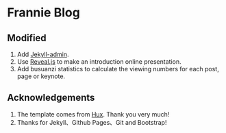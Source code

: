 # Frannie Blog


## Modified
1. Add [Jekyll-admin](https://github.com/jekyll/jekyll-admin).
2. Use [Reveal.js](https://revealjs.com/) to make an introduction online presentation.
3. Add busuanzi statistics to calculate the viewing numbers for each post, page or keynote.



## Acknowledgements

1. The template comes from [Hux](https://github.com/huxpro/huxpro.github.io). Thank you very much!   
2. Thanks for Jekyll、Github Pages、Git and Bootstrap!  
